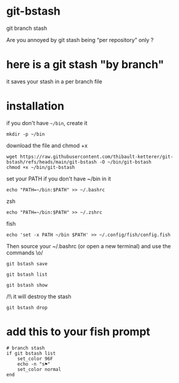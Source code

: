 # git-bstash
git branch stash

Are you annoyed by git stash being “per repository” only ?

# here is a git stash "by branch"

it saves your stash in a per branch file

# installation

if you don't have `~/bin`, create it

    mkdir -p ~/bin

download the file and chmod +x

    wget https://raw.githubusercontent.com/thibault-ketterer/git-bstash/refs/heads/main/git-bstash -O ~/bin/git-bstash
    chmod +x ~/bin/git-bstash

set your PATH if you don't have ~/bin in it

    echo "PATH=~/bin:$PATH" >> ~/.bashrc

zsh

    echo "PATH=~/bin:$PATH" >> ~/.zshrc

fish

    echo 'set -x PATH ~/bin $PATH' >> ~/.config/fish/config.fish

Then source your ~/.bashrc (or open a new terminal) and use the commands \o/

    git bstash save
    
    git bstash list
    
    git bstash show
    
/!\ it will destroy the stash

    git bstash drop

# add this to your fish prompt

    # branch stash
    if git bstash list
        set_color 96F
        echo -n "s⚑"
        set_color normal
    end

